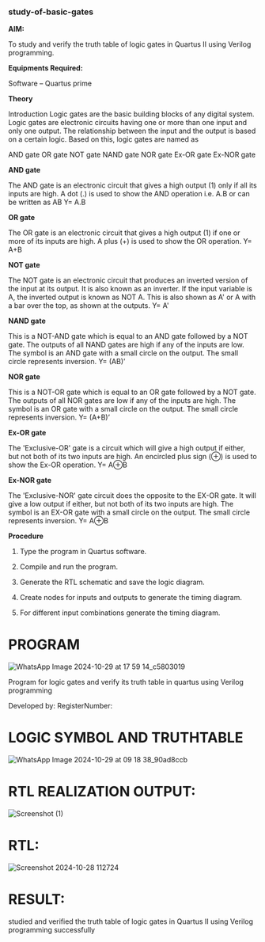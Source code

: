 ### study-of-basic-gates

**AIM:** 

To study and verify the truth table of logic gates in Quartus II using Verilog programming.

**Equipments Required:**

Software – Quartus prime 

**Theory**

Introduction Logic gates are the basic building blocks of any digital system. Logic gates are electronic circuits having one or more than one input and only one output. The relationship between the input and the output is based on a certain logic. Based on this, logic gates are named as

AND gate OR gate NOT gate NAND gate NOR gate Ex-OR gate Ex-NOR gate

**AND gate**

The AND gate is an electronic circuit that gives a high output (1) only if all its inputs are high. A dot (.) is used to show the AND operation i.e. A.B or can be written as AB
Y= A.B

**OR gate** 

The OR gate is an electronic circuit that gives a high output (1) if one or more of its inputs are high. A plus (+) is used to show the OR operation.
Y= A+B

**NOT gate**

The NOT gate is an electronic circuit that produces an inverted version of the input at its output. It is also known as an inverter. If the input variable is A, the inverted output is known as NOT A. This is also shown as A' or A with a bar over the top, as shown at the outputs.
Y= A'

**NAND gate**

This is a NOT-AND gate which is equal to an AND gate followed by a NOT gate. The outputs of all NAND gates are high if any of the inputs are low. The symbol is an AND gate with a small circle on the output. The small circle represents inversion.
Y= (AB)’

**NOR gate**

This is a NOT-OR gate which is equal to an OR gate followed by a NOT gate. The outputs of all NOR gates are low if any of the inputs are high. The symbol is an OR gate with a small circle on the output. The small circle represents inversion.
Y= (A+B)’

**Ex-OR gate**

The 'Exclusive-OR' gate is a circuit which will give a high output if either, but not both of its two inputs are high. An encircled plus sign (⊕) is used to show the Ex-OR operation.
Y= A⊕B

**Ex-NOR gate**

The 'Exclusive-NOR' gate circuit does the opposite to the EX-OR gate. It will give a low output if either, but not both of its two inputs are high. The symbol is an EX-OR gate with a small circle on the output. The small circle represents inversion.
Y= A⊕B

**Procedure** 

1.	Type the program in Quartus software.

2.	Compile and run the program.

3.	Generate the RTL schematic and save the logic diagram.

4.	Create nodes for inputs and outputs to generate the timing diagram.

5.	For different input combinations generate the timing diagram.


# PROGRAM
![WhatsApp Image 2024-10-29 at 17 59 14_c5803019](https://github.com/user-attachments/assets/21161b38-adc2-437e-8bdb-ed5e1e2eb026)




Program for logic gates and verify its truth table in quartus using Verilog programming

 Developed by: RegisterNumber: 
 
# LOGIC SYMBOL AND TRUTHTABLE
![WhatsApp Image 2024-10-29 at 09 18 38_90ad8ccb](https://github.com/user-attachments/assets/d8d9e2df-6105-4db7-ad89-8b2fcf0e0938)



# RTL REALIZATION OUTPUT: 
![Screenshot (1)](https://github.com/user-attachments/assets/0b46f58b-0b7b-4268-b661-4f4586b971fb)


# RTL:
![Screenshot 2024-10-28 112724](https://github.com/user-attachments/assets/60520700-b334-438b-bd93-fa8fa942ed4b)



# RESULT:
studied and verified the truth table of logic gates in Quartus II using Verilog programming successfully


